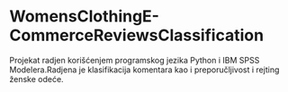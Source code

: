 # WomensClothingE-CommerceReviewsClassification
Projekat radjen korišćenjem programskog jezika Python i IBM SPSS Modelera.Radjena je klasifikacija komentara kao i preporučljivost i rejting ženske odeće.
